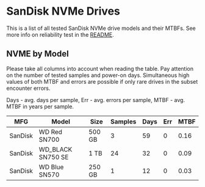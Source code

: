 SanDisk NVMe Drives
===================

This is a list of all tested SanDisk NVMe drive models and their MTBFs. See more
info on reliability test in the [README](https://github.com/linuxhw/EnterpriseDrive).

NVME by Model
------------

Please take all columns into account when reading the table. Pay attention on the
number of tested samples and power-on days. Simultaneous high values of both MTBF
and errors are possible if only rare drives in the subset encounter errors.

Days - avg. days per sample,
Err  - avg. errors per sample,
MTBF - avg. MTBF in years per sample.

| MFG       | Model              | Size   | Samples | Days  | Err   | MTBF |
|-----------|--------------------|--------|---------|-------|-------|------|
| SanDisk   | WD Red SN700       | 500 GB | 3       | 59    | 0     | 0.16   |
| SanDisk   | WD_BLACK SN750 SE  | 1 TB   | 24      | 32    | 0     | 0.09   |
| SanDisk   | WD Blue SN570      | 250 GB | 1       | 12    | 0     | 0.03   |
